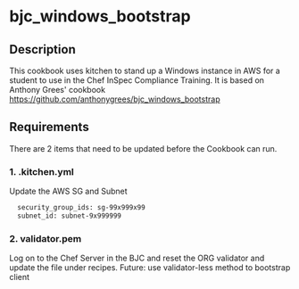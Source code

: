 # bjc_windows_bootstrap

## Description
This cookbook uses kitchen to stand up a Windows instance in AWS for a student to use in the Chef InSpec Compliance Training.
It is based on Anthony Grees' cookbook https://github.com/anthonygrees/bjc_windows_bootstrap

## Requirements
There are 2 items that need to be updated before the Cookbook can run.

### 1. .kitchen.yml
Update the AWS SG and Subnet

```bash
  security_group_ids: sg-99x999x99
  subnet_id: subnet-9x999999
```

### 2. validator.pem
Log on to the Chef Server in the BJC and reset the ORG validator and update the file under recipes.
Future:  use validator-less method to bootstrap client
